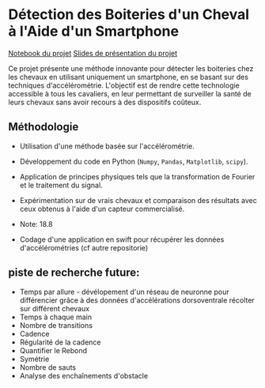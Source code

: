 # Détection des Boiteries d'un Cheval à l'Aide d'un Smartphone   

[Notebook du projet](https://armanddevacc.github.io/detection-boiteries-chevaux/)
[Slides de présentation du projet](https://docs.google.com/presentation/d/1riKBWztPVTVte_7OKv6zCgAu2zm5mgz_pZyPyEyptqE/edit?usp=sharing)

Ce projet présente une méthode innovante pour détecter les boiteries chez les chevaux en utilisant uniquement un smartphone, en se basant sur des techniques d'accélérométrie. L'objectif est de rendre cette technologie accessible à tous les cavaliers, en leur permettant de surveiller la santé de leurs chevaux sans avoir recours à des dispositifs coûteux.

## Méthodologie

- Utilisation d'une méthode basée sur l'accélérométrie.

- Développement du code en Python (`Numpy`, `Pandas`, `Matplotlib`, `scipy`).

- Application de principes physiques tels que la transformation de Fourier et le traitement du signal.

- Expérimentation sur de vrais chevaux et comparaison des résultats avec ceux obtenus à l'aide d'un capteur commercialisé.

- Note: 18.8

- Codage d'une application en swift pour récupérer les données d'accélérométries (cf autre repositorie)

## piste de recherche future:

- Temps par allure - dévélopement d'un réseau de neuronne pour différencier grâce à des données d'accélérations dorsoventrale récolter sur différent chevaux
- Temps à chaque main
- Nombre de transitions
- Cadence
- Régularité de la cadence
- Quantifier le Rebond
- Symétrie
- Nombre de sauts
- Analyse des enchaînements d'obstacle



